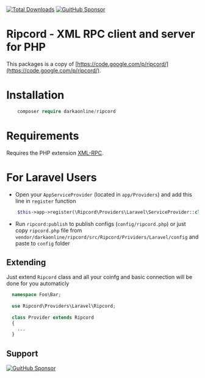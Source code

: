 [![Total Downloads](https://poser.pugx.org/DarkaOnLine/Ripcord/downloads.svg)](https://packagist.org/packages/DarkaOnLine/Ripcord)
[![GuitHub Sponsor](https://img.shields.io/static/v1?label=Sponsor%20Ripcord&message=%E2%9D%A4&logo=GitHub)](https://github.com/sponsors/DarkaOnLine)

Ripcord - XML RPC client and server for PHP
==========

This packages is a copy of [https://code.google.com/p/ripcord/](https://code.google.com/p/ripcord/).


Installation
============

```php
    composer require darkaonline/ripcord
```

Requirements
============
Requires the PHP extension [XML-RPC](https://www.php.net/manual/en/book.xmlrpc.php).

For Laravel Users
============

- Open your `AppServiceProvider` (located in `app/Providers`) and add this line in `register` function
```php
    $this->app->register(\Ripcord\Providers\Laravel\ServiceProvider::class);
```
- Run `ripcord:publish` to publish configs (`config/ripcord.php`) or just copy `ripcord.php` file from `vendor/darkaonline/ripcord/src/Ripcord/Prividers/Laravel/config` and paste to `config` folder

## Extending

Just extend `Ripcord` class and all your coinfg and basic connection will be done for you automaticly

```php
  namespace Foo\Bar;
  
  use Ripcord\Providers\Laravel\Ripcord;
  
  class Provider extends Ripcord
  {
    ...
  }
```


## Support
[![GuitHub Sponsor](https://img.shields.io/static/v1?label=Sponsor%20Ripcord&message=%E2%9D%A4&logo=GitHub)](https://github.com/sponsors/DarkaOnLine)
